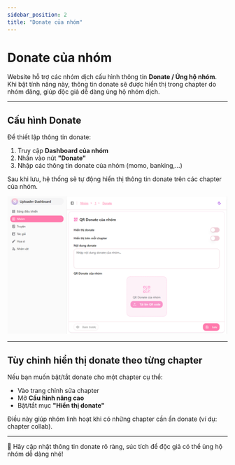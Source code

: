 ```yaml
---
sidebar_position: 2
title: "Donate của nhóm"
---
```


# Donate của nhóm

Website hỗ trợ các nhóm dịch cấu hình thông tin **Donate / Ủng hộ nhóm**.  
Khi bật tính năng này, thông tin donate sẽ được hiển thị trong chapter do nhóm đăng, giúp độc giả dễ dàng ủng hộ nhóm dịch.

---

## Cấu hình Donate

Để thiết lập thông tin donate:

1. Truy cập **Dashboard của nhóm**
2. Nhấn vào nút **"Donate"**
3. Nhập các thông tin donate của nhóm (momo, banking,...)

Sau khi lưu, hệ thống sẽ tự động hiển thị thông tin donate trên các chapter của nhóm.

![Donate](./images/team_donate.png)

---

## Tùy chỉnh hiển thị donate theo từng chapter

Nếu bạn muốn bật/tắt donate cho một chapter cụ thể:

- Vào trang chỉnh sửa chapter
- Mở **Cấu hình nâng cao**
- Bật/tắt mục **"Hiển thị donate"**

Điều này giúp nhóm linh hoạt khi có những chapter cần ẩn donate (ví dụ: chapter collab).



---

🎯 Hãy cập nhật thông tin donate rõ ràng, súc tích để độc giả có thể ủng hộ nhóm dễ dàng nhé!
